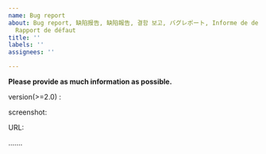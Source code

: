 ```yaml
---
name: Bug report
about: Bug report, 缺陷报告, 缺陷報告, 결함 보고, バグレポート, Informe de defectos, отчёт о дефектах,  Fehlerbericht,
  Rapport de défaut
title: ''
labels: ''
assignees: ''

---
```


**Please provide as much information as possible.**

version(>=2.0) :

screenshot:

URL:

.......
